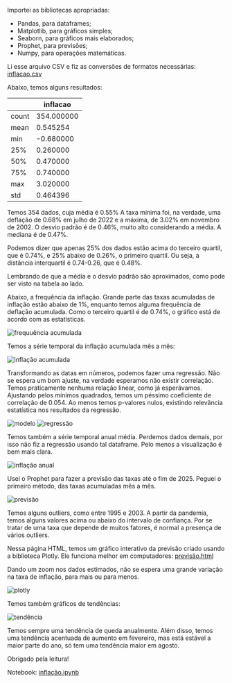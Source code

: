 Importei as bibliotecas apropriadas:

- Pandas, para dataframes;
- Matplotlib, para gráficos simples;
- Seaborn, para gráficos mais elaborados;
- Prophet, para previsões;
- Numpy, para operações matemáticas.

Li esse arquivo CSV e fiz as conversões de formatos necessárias: [inflacao.csv](https://github.com/mths-andrade/inflacao/blob/4865f30272b3d0077b4b4665258e5227454a633f/inflacao.csv)

Abaixo, temos alguns resultados:

|  | inflacao |
| --- | --- |
| count | 354.000000 |
| mean | 0.545254 |
| min | -0.680000 |
| 25% | 0.260000 |
| 50% | 0.470000 |
| 75% | 0.740000 |
| max | 3.020000 |
| std | 0.464396 |

Temos 354 dados, cuja média é 0.55% A taxa mínima foi, na verdade, uma deflação de 0.68% em julho de 2022 e a máxima, de 3.02% em novembro de 2002. O desvio padrão é de 0.46%, muito alto considerando a média. A mediana é de 0.47%. 

Podemos dizer que apenas 25% dos dados estão acima do terceiro quartil, que é 0.74%, e 25% abaixo de 0.26%, o primeiro quartil. Ou seja, a distância interquartil é 0.74-0.26, que é 0.48%.

Lembrando de que a média e o desvio padrão são aproximados, como pode ser visto na tabela ao lado.

Abaixo, a frequência da inflação. Grande parte das taxas acumuladas de inflação estão abaixo de 1%, enquanto temos alguma frequência de deflação acumulada. Como o terceiro quartil é de 0.74%, o gráfico está de acordo com as estatísticas.

![frequuência acumulada](https://github.com/user-attachments/assets/67be1d94-e1b9-446e-bf50-0c0824a8e444)

Temos a série temporal da inflação acumulada mês a mês:

![inflação acumulada](https://github.com/user-attachments/assets/e199d09f-08e8-4ae1-a8f4-a7ac1ad510e7)

Transformando as datas em números, podemos fazer uma regressão. Não se espera um bom ajuste, na verdade esperamos não existir correlação. Temos praticamente nenhuma relação linear, como já esperávamos. Ajustando pelos mínimos quadrados, temos um péssimo coeficiente de correlação de 0.054. Ao menos temos p-valores nulos, existindo relevância estatística nos resultados da regressão.

![modelo](https://github.com/mths-andrade/inflacao/assets/159069202/7bcf3622-c16f-49b3-a5f5-eef5a1a54a98)
![regressão](https://github.com/mths-andrade/inflacao/assets/159069202/bdca24d8-ab46-4ea3-9fd7-ca44968e9555)

Temos também a série temporal anual média. Perdemos dados demais, por isso não fiz a regressão usando tal dataframe. Pelo menos a visualização é bem mais clara.

![inflação anual](https://github.com/mths-andrade/inflacao/assets/159069202/af02081b-1696-459b-b36a-09634dc50506)

Usei o Prophet para fazer a previsão das taxas até o fim de 2025. Peguei o primeiro método, das taxas acumuladas mês a mês.

![previsão](https://github.com/mths-andrade/inflacao/assets/159069202/e206f5ee-93c5-4689-8442-43b3d7332f80)

Temos alguns outliers, como entre 1995 e 2003. A partir da pandemia, temos alguns valores acima ou abaixo do intervalo de confiança. Por se tratar de uma taxa que depende de muitos fatores, é normal a presença de vários outliers. 

Nessa página HTML, temos um gráfico interativo da previsão criado usando a biblioteca Plotly. Ele funciona melhor em computadores: [previsão.html](https://github.com/mths-andrade/inflacao/blob/730239996d8a1f7bb5aa201f22d5180d92140a5f/inflacao.html)

Dando um zoom nos dados estimados, não se espera uma grande variação na taxa de inflação, para mais ou para menos.

![plotly](https://github.com/user-attachments/assets/d175cbd7-ae54-44cd-9600-322793b7824e)

Temos também gráficos de tendências:

![tendência](https://github.com/mths-andrade/inflacao/assets/159069202/9837d976-fd02-46cb-8a3a-8d57825b7c15)

Temos sempre uma tendência de queda anualmente. Além disso, temos uma tendência acentuada de aumento em fevereiro, mas está estável a maior parte do ano, só tem uma tendência maior em agosto.

Obrigado pela leitura!

Notebook: [inflação.ipynb](https://github.com/mths-andrade/inflacao/blob/83f5cfa1ca267c16a510531e1724846a1b564013/infla%C3%A7%C3%A3o.ipynb)
